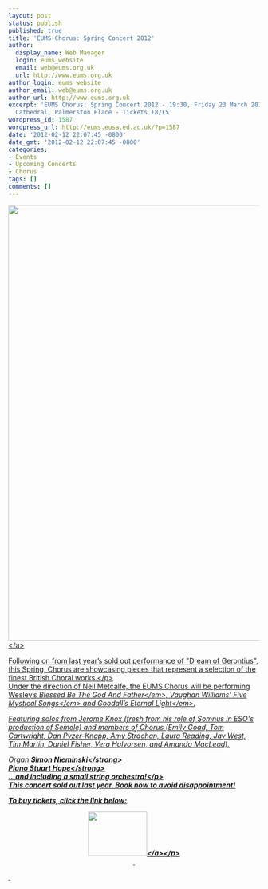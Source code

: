 ```yaml
---
layout: post
status: publish
published: true
title: 'EUMS Chorus: Spring Concert 2012'
author:
  display_name: Web Manager
  login: eums_website
  email: web@eums.org.uk
  url: http://www.eums.org.uk
author_login: eums_website
author_email: web@eums.org.uk
author_url: http://www.eums.org.uk
excerpt: 'EUMS Chorus: Spring Concert 2012 - 19:30, Friday 23 March 2012 - St. Mary''s
  Cathedral, Palmerston Place - Tickets £8/£5'
wordpress_id: 1587
wordpress_url: http://eums.eusa.ed.ac.uk/?p=1587
date: '2012-02-12 22:07:45 -0800'
date_gmt: '2012-02-12 22:07:45 -0800'
categories:
- Events
- Upcoming Concerts
- Chorus
tags: []
comments: []
---
```

<p><a title="buy tickets online" href="http:&#47;&#47;www.ticketsource.co.uk&#47;event&#47;21012"> <img src="http:&#47;&#47;eums.eusa.ed.ac.uk&#47;wp-content&#47;uploads&#47;images&#47;w620&#47;posters&#47;20120323_chorus.jpg" alt="" width="620" height="872" &#47;><&#47;a></p>
<p>Following on from last year&rsquo;s sold out performance of "Dream of Gerontius", this Spring, Chorus are showcasing pieces that represent a selection of the finest British Choral works.<&#47;p><br />
Under the direction of Neil Metcalfe, the EUMS Chorus will be performing Wesley&rsquo;s <em>Blessed Be The God And Father<&#47;em>, Vaughan Williams&rsquo; <em>Five Mystical Songs<&#47;em>&nbsp;and Goodall&rsquo;s <em>Eternal Light<&#47;em>.</p>
<p>Featuring solos from Jerome Knox (fresh from his role of Somnus in ESO's production of Semele)&nbsp;and members of Chorus (Emily Goad, Tom Cartwright, Dan Pyzer-Knapp, Amy Strachan, Laura Reading, Jay West, Tim Martin, Daniel Fisher, Vera Halvorsen, and Amanda MacLeod).</p>
<p>Organ <strong>Simon Nieminski<&#47;strong><br />
Piano <strong>Stuart Hope<&#47;strong><br />
...and including a small string orchestra!<&#47;p><br />
This concert sold out last year. Book now to avoid disappointment!</p>
<p>To buy tickets, click the link below:</p>
<p align="middle"><a title="buy tickets online" href="http:&#47;&#47;www.ticketsource.co.uk&#47;event&#47;21012"> <img src="http:&#47;&#47;www.ticketsource.co.uk&#47;images&#47;buyTickets&#47;buyTickets-medium.png" alt="" width="118" height="88" border="0" &#47;><&#47;a><&#47;p><br />
&nbsp;</p>
<p>&nbsp;</p>
